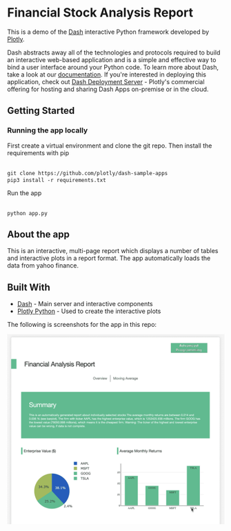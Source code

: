 # Financial Stock Analysis Report

This is a demo of the [Dash](https://plot.ly/products/dash/) interactive Python framework developed by [Plotly](https://plot.ly/).

Dash abstracts away all of the technologies and protocols required to build an interactive web-based application and is a simple and effective way to bind a user interface around your Python code. To learn more about Dash, take a look at our [documentation](https://dash.plot.ly). If you're interested in deploying this application, check out [Dash Deployment Server](https://dash.plot.ly/dash-deployment-server/) - Plotly's commercial offering for hosting and sharing Dash Apps on-premise or in the cloud.

## Getting Started

### Running the app locally

First create a virtual environment and clone the git repo.
Then install the requirements with pip

```

git clone https://github.com/plotly/dash-sample-apps
pip3 install -r requirements.txt

```

Run the app

```

python app.py

```

## About the app

This is an interactive, multi-page report which displays a number of tables and interactive plots in a report format. The app automatically loads the data from yahoo finance.

## Built With

- [Dash](https://dash.plot.ly/) - Main server and interactive components
- [Plotly Python](https://plot.ly/python/) - Used to create the interactive plots

The following is screenshots for the app in this repo:

![animated](screenshots/financial-report-demo.gif)

